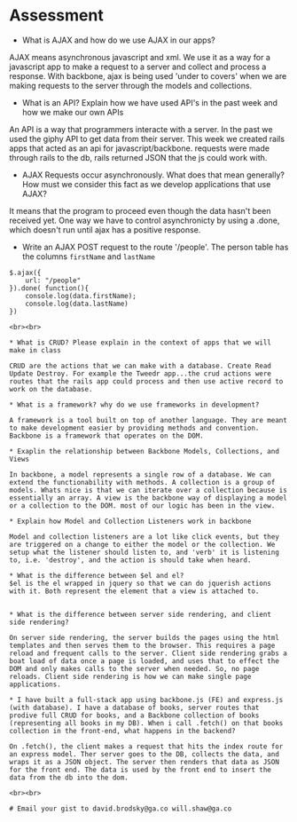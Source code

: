 # Assessment

* What is AJAX and how do we use AJAX in our apps?

AJAX means asynchronous javascript and xml. We use it as a way for a javascript app to make a request to a server and collect and process a response. With backbone, ajax is being used 'under to covers' when we are making requests to the server through the models and collections.

* What is an API? Explain how we have used API's in the past week and how we make our own APIs

An API is a way that programmers interacte with a server. In the past we used the giphy API to get data from their server. This week we created rails apps that acted as an api for javascript/backbone. requests were made through rails to the db, rails returned JSON that the js could work with.

* AJAX Requests occur asynchronously. What does that mean generally? How must we consider this fact as we develop applications that use AJAX?

It means that the program to proceed even though the data hasn't been received yet. One way we have to control asynchronicty by using a .done, which doesn't run until ajax has a positive response.

* Write an AJAX POST request to the route '/people'. The person table has the columns `firstName` and `lastName`

```
$.ajax({
	url: "/people"
}).done( function(){
	console.log(data.firstName);
	console.log(data.lastName)
})

<br><br>

* What is CRUD? Please explain in the context of apps that we will make in class

CRUD are the actions that we can make with a database. Create Read Update Destroy. For example the Tweedr app...the crud actions were routes that the rails app could process and then use active record to work on the database.

* What is a framework? why do we use frameworks in development?

A framework is a tool built on top of another language. They are meant to make development easier by providing methods and convention. Backbone is a framework that operates on the DOM.

* Exaplin the relationship between Backbone Models, Collections, and Views

In backbone, a model represents a single row of a database. We can extend the functionability with methods. A collection is a group of models. Whats nice is that we can iterate over a collection because is essentially an array. A view is the backbone way of displaying a model or a collection to the DOM. most of our logic has been in the view.

* Explain how Model and Collection Listeners work in backbone

Model and collection listeners are a lot like click events, but they are triggered on a change to either the model or the collection. We setup what the listener should listen to, and 'verb' it is listening to, i.e. 'destroy', and the action is should take when heard.

* What is the difference between $el and el?
$el is the el wrapped in jquery so that we can do jquerish actions with it. Both represent the element that a view is attached to.


* What is the difference between server side rendering, and client side rendering?

On server side rendering, the server builds the pages using the html templates and then serves them to the browser. This requires a page reload and frequent calls to the server. Client side rendering grabs a boat load of data once a page is loaded, and uses that to effect the DOM and only makes calls to the server when needed. So, no page reloads. Client side rendering is how we can make single page applications.

* I have built a full-stack app using backbone.js (FE) and express.js (with database). I have a database of books, server routes that prodive full CRUD for books, and a Backbone collection of books (representing all books in my DB). When i call .fetch() on that books collection in the front-end, what happens in the backend?

On .fetch(), the client makes a request that hits the index route for an express model. Ther server goes to the DB, collects the data, and wraps it as a JSON object. The server then renders that data as JSON for the front end. The data is used by the front end to insert the data from the db into the dom.

<br><br>

# Email your gist to david.brodsky@ga.co will.shaw@ga.co

